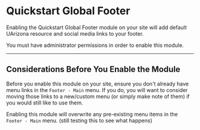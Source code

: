 # Quickstart Global Footer

Enabling the Quickstart Global Footer module on your site will add default UArizona resource and social media links to your footer.

You must have administrator permissions in order to enable this module.

________________________

## Considerations Before You Enable the Module

Before you enable this module on your site, ensure you don't already have menu links in the `Footer - Main` menu. If you do, you will want to consider moving those links to a new/custom menu (or simply make note of them) if you would still like to use them.

Enabling this module will overwrite any pre-existing menu items in the `Footer - Main` menu. (still testing this to see what happens)


